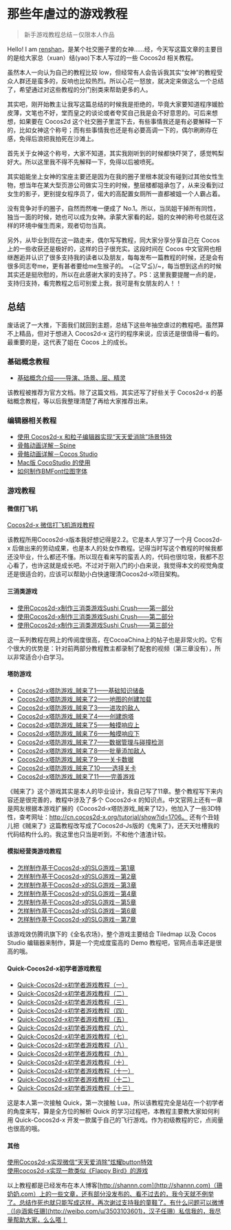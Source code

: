 # 那些年虐过的游戏教程

> 新手游戏教程总结－仅限本人作品

Hello! I am [renshan](http://weibo.com/u/3503103601)，是某个社交圈子里的女神......经，今天写这篇文章的主要目的是给大家总（xuan）结(yao)下本人写过的一些 Cocos2d 相关教程。    
    
虽然本人一向认为自己的教程比较 low，但经常有人会告诉我其实“女神”的教程受众人群还是蛮多的，反响也比较热烈。所以心花一怒放，就决定来做这么一个总结了，希望通过对这些教程的分门别类来帮助更多的人。

其实吧，刚开始教主让我写这篇总结的时候我是拒绝的，毕竟大家要知道程序媛脸皮薄，文笔也不好，堂而皇之的谈论或者夸奖自己我是会不好意思的。可后来想想，如果要在 Cocos2d 这个社交圈子里混下去，有些事情我还是有必要解释一下的，比如女神这个称号；而有些事情我也还是有必要高调一下的，偶尔刷刷存在感，免得后浪把我拍死在沙滩上。

首先关于女神这个称号，大家不知道，其实我刚听到的时候都快吓哭了，感觉鸭梨好大。所以这里我不得不先解释一下，免得以后被喷死。
   
其实姐能坐上女神的宝座主要还是因为在我的圈子里根本就没有碰到过其他女性生物，想当年在某大型页游公司做实习生的时候，整层楼都姐承包了，从来没看到过女生的影子，更别提女程序员了，偌大的高配置女厕所一直都被姐一个人霸占着。       

没有竞争对手的圈子，自然而然唯一便成了 No.1。所以，当凤姐干掉所有同性，独当一面的时候，她也可以成为女神。承蒙大家看的起，姐的女神的称号也就在这样的环境中催生而来，观者切勿当真。      

另外，从毕业到现在这一路走来，偶尔写写教程，同大家分享分享自己在 Cocos 上的一些收获还是极好的，这样的日子很充实。这段时间在 Cocos 中文官网也相继邂逅并认识了很多支持我的读者以及朋友，每每发布一篇教程的时候，还是会有很多同志夸me，更有甚者要给me生猴子的。 ~\(≧▽≦)/~，每当想到这点的时候其实还是挺欣慰的，所以在此感谢大家的支持了。PS：这里我要提醒一点的是，支持归支持，看完教程之后可别爱上我，我可是有女朋友的人！！

## 总结 
废话说了一大推，下面我们就回到主题，总结下这些年抽空虐过的教程吧。虽然算不上精品，但对于想进入 Cocos2d-x 这行的程序来说，应该还是很值得一看的。最重要的是，这代表了姐在 Cocos 上的成长。

### 基础概念教程

- [基础概念介绍——导演、场景、层、精灵](http://shannn.com/archives/97)

该教程被推荐为官方文档。除了这篇文档，其实还写了好些关于 Cocos2d-x 的基础概念教程，等以后我整理清楚了再给大家推荐出来。
### 编辑器相关教程
- [使用 Cocos2d-x 和粒子编辑器实现“天天爱消除”场景特效](http://shannn.com/archives/51)
- [骨骼动画详解－Spine](http://shannn.com/archives/132)
- [骨骼动画详解－Cocos Studio](http://shannn.com/archives/138)
- [Mac版 CocoStudio 的使用](http://shannn.com/archives/149)
- [如何制作BMFont位图字体](http://shannn.com/archives/357)

### 游戏教程

#### 微信打飞机
[Cocos2d-x 微信打飞机游戏教程](http://shannn.com/archives/16)           

该教程所用Cocos2d-x版本我好想记得是2.2。它是本人学习了一个月 Cocos2d-x 后做出来的劳动成果，也是本人的处女作教程。记得当时写这个教程的时候我都还没毕业，什么都还不懂。所以现在看来写的蛮丢人的，代码也很垃圾，我都不忍心看了，也许这就是成长吧。不过对于刚入门的小白来说，我觉得本文的视觉角度还是很适合的，应该可以帮助小白快速理清Cocos2d-x项目架构。


#### 三消类游戏
- [使用Cocos2d-x制作三消类游戏Sushi Crush——第一部分](http://shannn.com/archives/105)
- [使用Cocos2d-x制作三消类游戏Sushi Crush——第二部分](http://shannn.com/archives/107)
- [使用Cocos2d-x制作三消类游戏Sushi Crush——第三部分](http://shannn.com/archives/122)

这一系列教程在网上的传阅度很高，在CocoaChina上的帖子也是非常火的。它有个很大的优势是：针对前两部分教程教主都录制了配套的视频（第三章没有），所以非常适合小白学习。

#### 塔防游戏
- [Cocos2d-x塔防游戏_贼来了1——基础知识储备](http://shannn.com/archives/174)
- [Cocos2d-x塔防游戏_贼来了2——地图的创建加载](http://shannn.com/archives/215)   
- [Cocos2d-x塔防游戏_贼来了3——进攻的敌人](http://shannn.com/archives/223)   
- [Cocos2d-x塔防游戏_贼来了4——创建炮塔](http://shannn.com/archives/226)  
- [Cocos2d-x塔防游戏_贼来了5——触摸响应上](http://shannn.com/archives/236)   
- [Cocos2d-x塔防游戏_贼来了6——触摸响应下](http://shannn.com/archives/240)   
- [Cocos2d-x塔防游戏_贼来了7——数据管理与碰撞检测](http://shannn.com/archives/245)  
- [Cocos2d-x塔防游戏_贼来了8——批量添加敌人](http://shannn.com/archives/260) 
- [Cocos2d-x塔防游戏_贼来了9——关卡数据](http://shannn.com/archives/268)   
- [Cocos2d-x塔防游戏_贼来了10——选择关卡](http://shannn.com/archives/280)  
- [Cocos2d-x塔防游戏_贼来了11——完善游戏](http://shannn.com/archives/290) 

《贼来了》这个游戏其实是本人的毕业设计，我自己写了11章。整个教程写下来内容还是很完善的，教程中涉及了多个 Cocos2d-x 的知识点。中文官网上还有一章是网友根据本游戏扩展的《Cocos2d-x塔防游戏_贼来了12》，他加入了一些3D特性，查考网址：http://cn.cocos2d-x.org/tutorial/show?id=1706。
还有个丑娃儿把《贼来了》这篇教程改写成了Cocos2d-Js版的《鬼来了》，还天天吐槽我的代码结构什么的。我这里也只当是听到，不和他个渣渣计较。

#### 模拟经营类游戏教程
- [怎样制作基于Cocos2d-x的SLG游戏－第1章](http://shannn.com/archives/293) 
- [怎样制作基于Cocos2d-x的SLG游戏－第2章](http://shannn.com/archives/303)  
- [怎样制作基于Cocos2d-x的SLG游戏－第3章](http://shannn.com/archives/309)  
- [怎样制作基于Cocos2d-x的SLG游戏－第4章](http://shannn.com/archives/321) 
- [怎样制作基于Cocos2d-x的SLG游戏－第5章](http://shannn.com/archives/332) 
- [怎样制作基于Cocos2d-x的SLG游戏－第6章](http://shannn.com/archives/339) 
- [怎样制作基于Cocos2d-x的SLG游戏－第7章](http://shannn.com/archives/350)

该游戏效仿腾讯旗下的《全名农场》，整个游戏主要结合 Tiledmap 以及 Cocos Studio 编辑器来制作，算是一个完成度蛮高的 Demo 教程吧，官网点击率还是很高的哦。

#### Quick-Cocos2d-x初学者游戏教程
- [Quick-Cocos2d-x初学者游戏教程（一）](http://shannn.com/archives/371)
- [Quick-Cocos2d-x初学者游戏教程（二）](http://shannn.com/archives/380)
- [Quick-Cocos2d-x初学者游戏教程（三）](http://shannn.com/archives/387)
- [Quick-Cocos2d-x初学者游戏教程（四）](http://shannn.com/archives/392)
- [Quick-Cocos2d-x初学者游戏教程（五）](http://shannn.com/archives/401)
- [Quick-Cocos2d-x初学者游戏教程（六）](http://shannn.com/archives/406)
- [Quick-Cocos2d-x初学者游戏教程（七）](http://shannn.com/archives/411)
- [Quick-Cocos2d-x初学者游戏教程（八）](http://shannn.com/archives/422)
- [Quick-Cocos2d-x初学者游戏教程（九）](http://shannn.com/archives/427)
- [Quick-Cocos2d-x初学者游戏教程（十）](http://shannn.com/archives/431)
- [Quick-Cocos2d-x初学者游戏教程（十一）](http://shannn.com/archives/435)
- [Quick-Cocos2d-x初学者游戏教程（十二）](http://shannn.com/archives/437)
- [Quick-Cocos2d-x初学者游戏教程（十三）](http://shannn.com/archives/488)

这是本人第一次接触 Quick，第一次接触 Lua，所以该教程完全是站在一个初学者的角度来写，算是全方位的解析 Quick 的学习过程吧，本教程主要教大家如何利用 Quick-Cocos2d-x 开发一款属于自己的飞行游戏。作为初级教程的它，点阅量也很高的哦。

#### 其他
[使用Cocos2d-x实现微信“天天爱消除”炫耀button特效](http://shannn.com/archives/30)        
[使用cocos2d-x实现一款类似《Flappy Bird》的游戏](http://shannn.com/archives/76)


以上教程都是已经发布在本人博客[http://shannn.com](http://shannn.com)（珊奶奶.com）上的一些文章，还有部分没发布的、看不过去的，我今天就不例举了。总结作死也就只能写成这样，再次谢过支持我的童鞋了。有什么问题可以微博（[@涵紫任珊](http://weibo.com/u/3503103601)，汉子任珊）私信我的，我尽量帮助大家，么么嗒！


